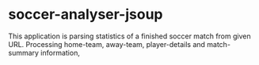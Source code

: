 # soccer-analyser-jsoup
This application is parsing statistics of a finished soccer match from given URL. Processing home-team, away-team, player-details and match-summary information,
